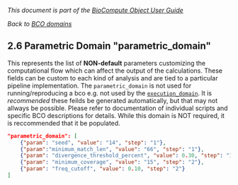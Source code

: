 _This document is part of the [BioCompute Object User Guide](user_guide.md)_

_Back to [BCO domains](bco-domains.md)_

## 2.6 Parametric Domain "parametric_domain"

This represents the list of **NON-default** parameters customizing the computational flow which can affect the output of the calculations. These fields can be custom to each kind of analysis and are tied to a particular pipeline implementation. The `parametric_domain` is not used for running/reproducing a bco e.g. not used by the [`execution_domain`](/execution-domain.md). It is _recommended_ these feilds be generated automatically, but that may not allways be possible. Please refer to documentation of individual scripts and specific BCO descriptions for details. While this domain is NOT required, it is reccommended that it be populated. 

```json
"parametric_domain": [
    {"param": "seed", "value": "14", "step": "1"},
    {"param":"minimum_match_len", "value": "66", "step": "1"},
    {"param": "divergence_threshold_percent", "value": 0.30, "step": "1"},
    {"param": "minimum_coverage", "value": "15", "step": "2"},
    {"param": "freq_cutoff", "value": 0.10, "step": "2"}
]	
```
